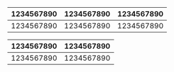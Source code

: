 | 1234567890 | 1234567890 | 1234567890 |
|------------|------------|------------|
| 1234567890 | 1234567890 | 1234567890 |


| 1234567890 | 1234567890 |  
|------------|------------|
| 1234567890 | 1234567890 | 